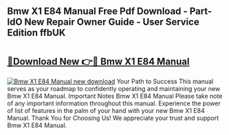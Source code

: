 ## Bmw X1 E84 Manual Free Pdf Download - Part-ldO New Repair Owner Guide - User Service Edition ffbUK

# <h2><a href="http://cf15295.oget.top/?id=Bmw+X1+E84+Manual">🔗Download New 👉🔴 Bmw X1 E84 Manual</a></h2>

[![Bmw X1 E84 Manual new download](https://i.imgur.com/5g1atiW.png)](http://cf15295.oget.top/?id=Bmw+X1+E84+Manual)
Your Path to Success This manual serves as your roadmap to confidently operating and maintaining your new Bmw X1 E84 Manual. Important Notes Bmw X1 E84 Manual Please take note of any important information throughout this manual. Experience the power of list of features in the palm of your hand with your new Bmw X1 E84 Manual. Thank You for Choosing Us! We appreciate your trust and support Bmw X1 E84 Manual.
